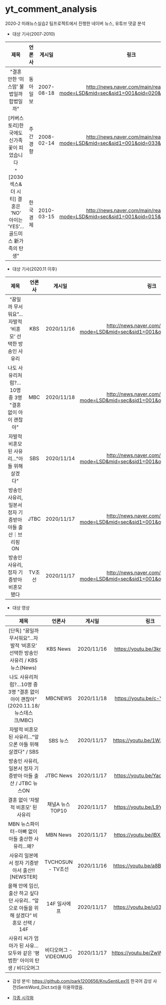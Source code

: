 # yt_comment_analysis
2020-2 미래뉴스실습2 팀프로젝트에서 진행한 네이버 뉴스, 유튜브 댓글 분석

* 대상 기사(2007-2010)

|제목|언론사|게시일|링크|
|:---:|:---:|:---:|:---:|
|"결혼 안한 ‘미스맘’ 불법일까 합법일까"|동아일보|2007-08-18|http://news.naver.com/main/read.nhn?mode=LSD&mid=sec&sid1=001&oid=020&aid=0000421134||
|[커버스토리]한국에도 신가족 꽃이 피었습니다|주간경향|2008-02-14|http://news.naver.com/main/read.nhn?mode=LSD&mid=sec&sid1=001&oid=033&aid=0000013500||
|"[2030 섹스& 더 시티] 결혼은 'NO' 아이는 'YES'…골드미스 新가족의 탄생"|한국경제|2010-03-15|http://news.naver.com/main/read.nhn?mode=LSD&mid=sec&sid1=001&oid=015&aid=0002204997||

* 대상 기사(2020.11 이후)

|제목|언론사|게시일|링크|
|:---:|:---:|:---:|:---:|
|“꿈일까 무서워요”…자발적 ‘비혼모’ 선택한 방송인 사유리|KBS|2020/11/16|http://news.naver.com/main/read.nhn?mode=LSD&mid=sec&sid1=001&oid=056&aid=0010935228||
|나도 사유리처럼?…10명 중 3명 "결혼 없이 아이 괜찮아"|MBC|2020/11/18|http://news.naver.com/main/read.nhn?mode=LSD&mid=sec&sid1=001&oid=214&aid=0001080473||
|자발적 비혼모 된 사유리…"아들 위해 살겠다"|SBS|2020/11/14|http://news.naver.com/main/read.nhn?mode=LSD&mid=sec&sid1=001&oid=055&aid=0000855199||
|방송인 사유리, 일본서 정자 기증받아 아들 출산｜브리핑ON|JTBC|2020/11/17|http://news.naver.com/main/read.nhn?mode=LSD&mid=sec&sid1=001&oid=437&aid=0000252393||
|방송인 사유리, 정자 기증받아 비혼모 됐다|TV조선|2020/11/17|http://news.naver.com/main/read.nhn?mode=LSD&mid=sec&sid1=001&oid=448&aid=0000311405||

* 대상 영상

|제목|언론사|게시일|링크|
|:---:|:---:|:---:|:---:|
|[단독] “꿈일까 무서워요”…자발적 ‘비혼모’ 선택한 방송인 사유리 / KBS뉴스(News)|KBS News|2020/11/16|https://youtu.be/3knxXzKhyn8||
|나도 사유리처럼?…10명 중 3명 "결혼 없이 아이 괜찮아" (2020.11.18/뉴스데스크/MBC)|MBCNEWS|2020/11/18|https://youtu.be/c-YBL-ELTTs||
|자발적 비혼모 된 사유리…"앞으론 아들 위해 살겠다" / SBS|SBS 뉴스|2020/11/17|https://youtu.be/1W3CGR2rxFo||
|방송인 사유리, 일본서 정자 기증받아 아들 출산 / JTBC 뉴스ON|JTBC News|2020/11/17|	https://youtu.be/YaogeTepYGQ||
|결혼 없이 ‘자발적 비혼모’ 된 사유리|채널A 뉴스TOP10|2020/11/17|https://youtu.be/L9YvKc8Sgng||
|MBN 뉴스파이터-아빠 없이 아들 출산한 사유리…왜?|MBN News|2020/11/17|https://youtu.be/lBXmoVWthh0||
|사유리 일본에서 정자 기증받아서 출산!! [NEWSTER]|TVCHOSUN - TV조선|2020/11/16|https://youtu.be/a8BdpUV-X7A||
|올해 안에 임신, 출산 하고 싶다던 사유리.. “앞으로 아들을 위해 살겠다” 비혼모 선택 / 14F|14F 일사에프|2020/11/17|https://youtu.be/u032pDhYkBU||
|사유리 씨가 엄마가 된 사유…모두와 같은 '평범한' 아이의 탄생 / 비디오머그|비디오머그 - VIDEOMUG|2020/11/17|https://youtu.be/ZwW6vU03hCY||


* 감성 분석: https://github.com/park1200656/KnuSentiLex의 한국어 감성 사전(SentiWord_Dict.txt)을 이용하였음.

* [각종 시각화](https://public.tableau.com/views/analysis_16075010860130/sheet1?:language=ko&:retry=yes&:display_count=y&:origin=viz_share_link "감성 비율 시각화, 긍정 및 부정 키워드 등 시각화")
